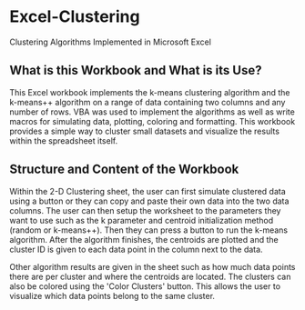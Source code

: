 # Excel-Clustering
Clustering Algorithms Implemented in Microsoft Excel

## What is this Workbook and What is its Use?

<p>This Excel workbook implements the k-means clustering algorithm and the k-means++ algorithm on a range of data 
containing two columns and any number of rows. VBA was used to implement the algorithms as well as write macros 
for simulating data, plotting, coloring and formatting. This workbook provides a simple way to cluster small
datasets and visualize the results within the spreadsheet itself.</p>

## Structure and Content of the Workbook

<p>Within the 2-D Clustering sheet, the user can first simulate clustered data using a button or they can copy and
paste their own data into the two data columns. The user can then setup the worksheet to the parameters they want to use such
as the k parameter and centroid initialization method (random or k-means++). Then they can press a button to run the k-means algorithm. After the algorithm finishes, the centroids are plotted and the cluster ID is given to each data point in the column next to the data.</p>

<p>Other algorithm results are given in the sheet such as how much data points there are per cluster and where the centroids are located. The clusters can also be colored using the 'Color Clusters' button. This allows the user to visualize which data points belong to the same cluster.</p>

